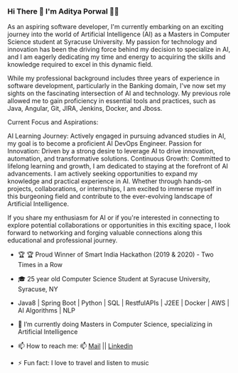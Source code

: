 ### Hi There 👋 I'm Aditya Porwal 🙋‍♂️
As an aspiring software developer, I'm currently embarking on an exciting journey into the world of Artificial Intelligence (AI) as a Masters in Computer Science student at Syracuse University. My passion for technology and innovation has been the driving force behind my decision to specialize in AI, and I am eagerly dedicating my time and energy to acquiring the skills and knowledge required to excel in this dynamic field.

While my professional background includes three years of experience in software development, particularly in the Banking domain, I've now set my sights on the fascinating intersection of AI and technology. My previous role allowed me to gain proficiency in essential tools and practices, such as Java, Angular, Git, JIRA, Jenkins, Docker, and Jboss.

Current Focus and Aspirations:

AI Learning Journey: Actively engaged in pursuing advanced studies in AI, my goal is to become a proficient AI DevOps Engineer.
Passion for Innovation: Driven by a strong desire to leverage AI to drive innovation, automation, and transformative solutions.
Continuous Growth: Committed to lifelong learning and growth, I am dedicated to staying at the forefront of AI advancements.
I am actively seeking opportunities to expand my knowledge and practical experience in AI. Whether through hands-on projects, collaborations, or internships, I am excited to immerse myself in this burgeoning field and contribute to the ever-evolving landscape of Artificial Intelligence.

If you share my enthusiasm for AI or if you're interested in connecting to explore potential collaborations or opportunities in this exciting space, I look forward to networking and forging valuable connections along this educational and professional journey.

- :trophy: :trophy: Proud Winner of Smart India Hackathon (2019 & 2020)  - Two Times in a Row 
- 🎓 25 year old Computer Science Student at Syracuse University, Syracuse, NY
- Java8 | Spring Boot | Python | SQL | RestfulAPIs | J2EE | Docker | AWS | AI Algorithms | NLP
- 🌱 I’m currently doing Masters in Computer Science, specializing in Artificial Intelligence  

- 📫 How to reach me: :mailbox: [Mail](mailto:aditya.porwal22@gmail.com) || [Linkedin](https://www.linkedin.com/in/aditya-porwal-9ab042119/)
- ⚡  Fun fact: I love to travel and listen to music
